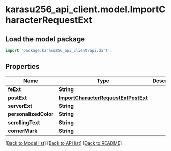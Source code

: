 # karasu256_api_client.model.ImportCharacterRequestExt

## Load the model package
```dart
import 'package:karasu256_api_client/api.dart';
```

## Properties
Name | Type | Description | Notes
------------ | ------------- | ------------- | -------------
**feExt** | **String** |  | 
**postExt** | [**ImportCharacterRequestExtPostExt**](ImportCharacterRequestExtPostExt.md) |  | 
**serverExt** | **String** |  | 
**personalizedColor** | **String** |  | 
**scrollingText** | **String** |  | 
**cornerMark** | **String** |  | 

[[Back to Model list]](../README.md#documentation-for-models) [[Back to API list]](../README.md#documentation-for-api-endpoints) [[Back to README]](../README.md)


